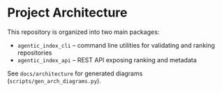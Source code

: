 # Project Architecture

This repository is organized into two main packages:

- `agentic_index_cli` – command line utilities for validating and ranking repositories
- `agentic_index_api` – REST API exposing ranking and metadata

See `docs/architecture` for generated diagrams (`scripts/gen_arch_diagrams.py`).
